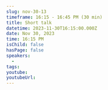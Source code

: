 ```yaml
---
slug: nov-30-13
timeframe: 16:15 - 16:45 PM (30 min)
title: Short talk
datetime: 2023-11-30T16:15:00.000Z
date: Nov 30, 2023
time: 16:15 PM
isChild: false
hasPage: false
speakers:
  -
tags:
youtube:
youtubeUrl:
---
```

